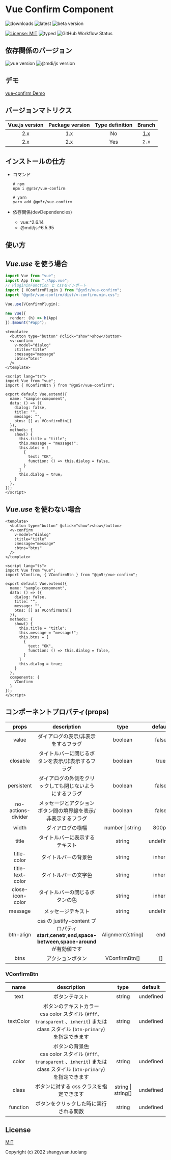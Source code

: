 # Vue Confirm Component

![downloads](https://img.shields.io/npm/dt/@gn5r/vue-confirm?color=green&style=for-the-badge)
![latest](https://img.shields.io/npm/v/@gn5r/vue-confirm/latest?color=green&style=for-the-badge)
![beta version](https://img.shields.io/npm/v/@gn5r/vue-confirm/beta?color=green&style=for-the-badge)

[![License: MIT](https://img.shields.io/badge/License-MIT-yellow.svg?color=green&style=for-the-badge)](https://opensource.org/licenses/MIT)
![typed](https://img.shields.io/npm/types/@gn5r/vue-confirm?color=green&style=for-the-badge)
![GitHub Workflow Status](https://img.shields.io/github/workflow/status/gn5r/vue-confirm/ci?event=push&label=CI&logo=GitHub&style=for-the-badge)

## 依存関係のバージョン

![vue version](https://img.shields.io/npm/dependency-version/@gn5r/vue-confirm/dev/vue?style=for-the-badge)
![@mdi/js version](https://img.shields.io/npm/dependency-version/@gn5r/vue-confirm/dev/@mdi/js?style=for-the-badge)

## デモ

[vue-confirm Demo](https://gn5r.github.io/vue-confirm/)

## バージョンマトリクス

| Vue.js version | Package version | Type definition |                       Branch                        |
| :------------: | :-------------: | :-------------: | :-------------------------------------------------: |
|      2.x       |       1.x       |       No        | [1.x](https://github.com/gn5r/vue-confirm/tree/1.x) |
|      2.x       |       2.x       |       Yes       |                        `2.x`                        |

## インストールの仕方

- コマンド

  ```
  # npm
  npm i @gn5r/vue-confirm

  # yarn
  yarn add @gn5r/vue-confirm
  ```

- 依存関係(devDependencies)

  - vue:^2.6.14
  - @mdi/js:^6.5.95

## 使い方

## _Vue.use_ を使う場合

```ts:main.ts
import Vue from "vue";
import App from "./App.vue";
// PlugininFunction と cssをインポート
import { VConfirmPlugin } from "@gn5r/vue-confirm";
import "@gn5r/vue-confirm/dist/v-confirm.min.css";

Vue.use(VConfirmPlugin);

new Vue({
  render: (h) => h(App)
}).$mount("#app");
```

```vue:SampleComponent.vue
<template>
  <button type="button" @click="show">show</button>
  <v-confirm
    v-model="dialog"
    :title="title"
    :message="message"
    :btns="btns"
  />
</template>

<script lang="ts">
import Vue from "vue";
import { VConfirmBtn } from "@gn5r/vue-confirm";

export default Vue.extend({
  name: "sample-component",
  data: () => ({
    dialog: false,
    title: "",
    message: "",
    btns: [] as VConfirmBtn[]
  }),
  methods: {
    show() {
      this.title = "title";
      this.message = "message!";
      this.btns = [
        {
          text: "OK",
          function: () => this.dialog = false,
        }
      ]
      this.dialog = true;
    }
  },
});
</script>
```

## _Vue.use_ を使わない場合

```vue:SampleComponent.vue
<template>
  <button type="button" @click="show">show</button>
  <v-confirm
    v-model="dialog"
    :title="title"
    :message="message"
    :btns="btns"
  />
</template>

<script lang="ts">
import Vue from "vue";
import VConfirm, { VConfirmBtn } from "@gn5r/vue-confirm";

export default Vue.extend({
  name: "sample-component",
  data: () => ({
    dialog: false,
    title: "",
    message: "",
    btns: [] as VConfirmBtn[]
  }),
  methods: {
    show() {
      this.title = "title";
      this.message = "message!";
      this.btns = [
        {
          text: "OK",
          function: () => this.dialog = false,
        }
      ]
      this.dialog = true;
    }
  },
  components: {
    VConfirm
  }
});
</script>
```

## コンポーネントプロパティ(props)

|       props        |                                                   description                                                    |       type        |  default  |
| :----------------: | :--------------------------------------------------------------------------------------------------------------: | :---------------: | :-------: |
|       value        |                                       ダイアログの表示/非表示をするフラグ                                        |      boolean      |   false   |
|      closable      |                                タイトルバーに閉じるボタンを表示/非表示するフラグ                                 |      boolean      |   true    |
|     persistent     |                             ダイアログの外側をクリックしても閉じないようにするフラグ                             |      boolean      |   false   |
| no-actions-divider |                          メッセージとアクションボタン間の境界線を表示/非表示するフラグ                           |      boolean      |   false   |
|       width        |                                                 ダイアログの横幅                                                 | number \| string  |   800px   |
|       title        |                                          タイトルバーに表示するテキスト                                          |      string       | undefined |
|    title-color     |                                               タイトルバーの背景色                                               |      string       |  inherit  |
|  title-text-color  |                                               タイトルバーの文字色                                               |      string       |  inherit  |
|  close-icon-color  |                                          タイトルバーの閉じるボタンの色                                          |      string       |  inherit  |
|      message       |                                                メッセージテキスト                                                |      string       | undefined |
|     btn-align      | css の justify-content プロパティ<br>**start**,**cenetr**,**end**,**space-between**,**space-around**が有効値です | Alignment(string) |    end    |
|        btns        |                                                 アクションボタン                                                 |   VConfirmBtn[]   |    []     |

### VConfirmBtn

|   name    |                                                              description                                                              |        type        |  default  |
| :-------: | :-----------------------------------------------------------------------------------------------------------------------------------: | :----------------: | :-------: |
|   text    |                                                            ボタンテキスト                                                             |       string       | undefined |
| textColor | ボタンのテキストカラー<br>css color スタイル (`#fff`、`transparent` 、`inherit`) または class スタイル (`btn-primary`) を指定できます |       string       | undefined |
|   color   |     ボタンの背景色<br>css color スタイル (`#fff`、`transparent` 、`inherit`) または class スタイル (`btn-primary`) を指定できます     |       string       | undefined |
|   class   |                                                ボタンに対する css クラスを指定できます                                                | string \| string[] | undefined |
| function  |                                                ボタンをクリックした時に実行される関数                                                 |       string       | undefined |

## License

[MIT](https://opensource.org/licenses/MIT)

Copyright (c) 2022 shangyuan.tuolang
